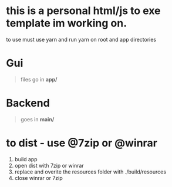 # this is a personal html/js to exe template im working on.
 to use must use yarn and run yarn on root and app directories
# Gui 
>files go in  __app/__
# Backend
>goes in  __main/__

# to dist - use @7zip or @winrar
1. build app
2. open dist with 7zip or winrar
3. replace and overite the resources folder with ./build/resources
4. close winrar or 7zip